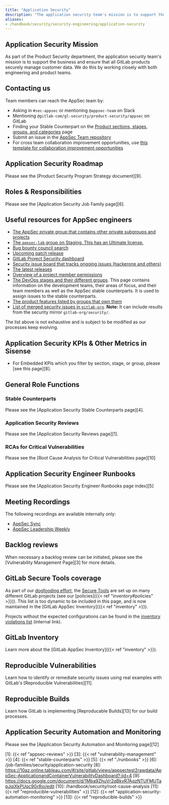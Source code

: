 ```yaml
---
title: "Application Security"
description: "The application security team's mission is to support the business and ensure that all GitLab products securely manage customer data."
aliases:
- /handbook/security/security-engineering/application-security
---
```

<!-- markdownlint-disable MD052 -->

## Application Security Mission

As part of the Product Security department, the application security team's mission is to support the business and ensure that all GitLab products securely manage customer data. We do this by working closely with both engineering and product teams.

## Contacting us

Team members can reach the AppSec team by:

- Asking in `#sec-appsec` or mentioning `@appsec-team` on Slack
- Mentioning `@gitlab-com/gl-security/product-security/appsec` on GitLab
- Finding your Stable Counterpart on the [Product sections, stages, groups, and categories](/handbook/product/categories/) page
- Submit an issue in the [AppSec Team repository](https://gitlab.com/gitlab-com/gl-security/product-security/appsec/appsec-team/-/issues)
- For cross team collaboration improvement opportunities, use [this template for collaboration improvement opportunities](https://gitlab.com/gitlab-com/gl-security/product-security/appsec/appsec-team/-/issues/new?issuable_template=cross-team-collaboration-improvement)

## Application Security Roadmap

Please see the [Product Security Program Strategy document][9].

## Roles & Responsibilities

Please see the [Application Security Job Family page][6].

## Useful resources for AppSec engineers

- [The AppSec private group that contains other private subgroups and projects](https://gitlab.com/gitlab-com/gl-security/product-security/appsec)
- [The `appsec-lab` group on Staging. This has an Ultimate license.](https://staging.gitlab.com/appsec-lab)
- [Bug bounty council search](https://gitlab.com/gitlab-com/gl-security/engineering/-/issues?label_name%5B%5D=Bug+Bounty+Council)
- [Upcoming patch release](https://gitlab.com/gitlab-org/gitlab/-/issues?sort=created_date&state=opened&label_name%5B%5D=upcoming+security+release)
- [GitLab Project Security dashboard](https://gitlab.com/gitlab-org/gitlab/-/security/dashboard/?project_id=278964&scope=dismissed&page=1&days=90)
- [Security issue board that tracks ongoing issues (hackerone and others)](https://gitlab.com/groups/gitlab-org/-/boards/1216545?label_name[]=security)
- [The latest releases](https://gitlab.com/gitlab-org/gitlab/-/tags)
- [Overview of a project member permissions](https://gitlab.com/help/user/permissions)
- [The DevOps stages and their different groups](/handbook/product/categories/). This page contains information on the development teams, their areas of focus, and their team members as well as the AppSec stable counterparts. It is used to assign issues to the stable counterparts.
- [The product features listed by groups that own them](/handbook/product/categories/features/)
- [List of merged security issues in `gitlab-org`](https://gitlab.com/groups/gitlab-org/-/merge_requests?scope=all&state=merged&label_name[]=security&milestone_title=%23upcoming). **Note:** It can include results from the security mirror `gitlab-org/security/`.

The list above is not exhaustive and is subject to be modified as our processes keep evolving.

## Application Security KPIs & Other Metrics in Sisense

- For Embedded KPIs which you filter by section, stage, or group, please [see this page][8].

## General Role Functions

### Stable Counterparts

Please see the [Application Security Stable Counterparts page][4].

### Application Security Reviews

Please see the [Application Security Reviews page][1].

### RCAs for Critical Vulnerabilities

Please see the [Root Cause Analysis for Critical Vulnerabilities page][10]

## Application Security Engineer Runbooks

Please see the [Application Security Engineer Runbooks page index][5]

## Meeting Recordings

The following recordings are available internally only:

- [AppSec Sync](https://drive.google.com/drive/folders/1sxnBhPNDofWg5JmKqrhEl5y4_aWldTbt)
- [AppSec Leadership Weekly](https://drive.google.com/drive/folders/1jyNYP2AOqoOPqr4qGMuh7PGha_j-7brb)

## Backlog reviews

When necessary a backlog review can be initiated, please see the [Vulnerability Management Page][3] for more details.

## GitLab Secure Tools coverage

As part of our [dogfooding effort](/handbook/product/product-processes/#dogfood-everything),
the [Secure Tools](https://docs.gitlab.com/ee/user/application_security/) are set up on many different GitLab projects (see our [policies]({{< ref "inventory#policies" >}})).
This list is too dynamic to be included in this page, and is now maintained in the [GitLab AppSec Inventory]({{< ref "inventory" >}}).

Projects without the expected configurations can be found in the [inventory violations list](https://gitlab.com/gitlab-com/gl-security/product-security/inventory/-/issues) (internal link).

## GitLab Inventory

Learn more about the [GitLab AppSec Inventory]({{< ref "inventory" >}}).

## Reproducible Vulnerabilities

Learn how to identify or remediate security issues using real examples with GitLab's [Reproducible Vulnerabilities][11].

## Reproducible Builds

Learn how GitLab is implementing [Reproducable Builds][13] for our build processes.

## Application Security Automation and Monitoring

Please see the [Application Security Automation and Monitoring page][12]

[1]: {{< ref "appsec-reviews" >}}
[3]: {{< ref "vulnerability-management" >}}
[4]: {{< ref "stable-counterparts" >}}
[5]: {{< ref "./runbooks" >}}
[6]: /job-families/security/application-security
[8]: https://10az.online.tableau.com/#/site/gitlab/views/appsectest2rawdata/AppSec-ApplicationandContainerVulnerabilityDashboard?:iid=4
[9]: https://docs.google.com/document/d/1Mba9ZhuVr2qBkvR7AqzNTUFMUTapJqiXkPUqc9Gr8io/edit
[10]: /handbook/security/root-cause-analysis
[11]: {{< ref "reproducible-vulnerabilities" >}}
[12]: {{< ref "application-security-automation-monitoring" >}}
[13]: {{< ref "reproducible-builds" >}}
